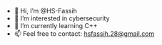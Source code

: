- 👋 Hi, I’m @HS-Fassih
- 👀 I’m interested in cybersecurity
- 🌱 I’m currently learning C++
- 📫 Feel free to contact: hsfassih.28@gmail.com

<!---
HS-Fassih/HS-Fassih is a ✨ special ✨ repository because its `README.md` (this file) appears on your GitHub profile.
You can click the Preview link to take a look at your changes.
--->
